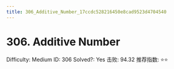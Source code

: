```yaml
---
title: 306_Additive_Number_17ccdc528216450e8cad9523d4704540
---
```


# 306. Additive Number

Difficulty: Medium
ID: 306
Solved?: Yes
击败: 94.32
推荐指数: ⭐⭐